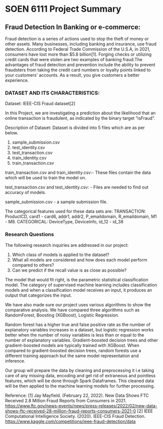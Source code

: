 # SOEN 6111 Project Summary

## Fraud Detection In Banking or e-commerce:

Fraud detection is a series of actions used to stop the theft of money or other assets. Many businesses, including banking and insurance, use fraud detection. According to Federal Trade Commission of the U.S.A, in 2021, consumers have lost more than $5.8 billion[1]. Forging checks or utilizing credit cards that were stolen are two examples of banking fraud.The advantages of fraud detection and prevention include the ability to prevent fraudsters from taking the credit card numbers or loyalty points linked to your customers' accounts. As a result, you give customers a better experience.

### DATASET AND ITS CHARACTERISTICS:

Dataset: IEEE-CIS Fraud dataset[2]

In this Project, we are investigating a prediction about the likelihood that an online transaction is fraudulent, as indicated by the binary target “isFraud”. 

Description of Dataset: Dataset is divided into 5 files which are as per below.
1) sample_submission.csv
2) test_identity.csv
3) test_transaction.csv
4) train_identity.csv
5) train_transaction.csv

train_transaction.csv and train_identity.csv:- These files contain the data which will be used to train the model on. 

test_transaction.csv and test_identity.csv: - Files are needed to find out accuracy of models. 

sample_submission.csv - a sample submission file.

The categorical features used for these data sets are:
TRANSACTION: ProductCD, card1 - card6, addr1, addr2, P_emaildomain, R_emaildomain, M1 - M9.
CATEGORICAL: DeviceType, DeviceInfo, id_12 - id_38

### Research Questions

The following research inquiries are addressed in our project:

1) Which class of models is applied to the dataset?
2) What all models are considered and how does each model perform compared to others?
3) Can we predict if the recall value is as close as possible?


The model that would fit right, is the parametric statistical classification model. The category of supervised machine learning includes classification models and when a classification model receives an input, it produces an output that categorizes the input.

We have also made sure our project uses various algorithms to show the comparative analysis. We have compared three algorithms such as RandomForest, Boosting (XGBoost), Logistic Regression.

Random forest has a higher true and false positive rate as the number of explanatory variables increases in a dataset, but logistic regression works better when the number of noisy variables is less than or equal to the number of explanatory variables. Gradient-boosted decision trees and other gradient-boosted models are typically trained with XGBoost. When compared to gradient-boosted decision trees, random forests use a different training approach but the same model representation and inference.

Our group will prepare the data by cleaning and preprocessing it i.e taking care of any missing data, encoding and get rid of extraneous and pointless features, which will be done through Spark Dataframes. This cleaned data will be then applied to the machine learning models for further processing.


Reference:
[1] Jay Mayfield. (February 22, 2022). New Data Shows FTC Received 2.8 Million Fraud Reports from Consumers in 2021. https://www.ftc.gov/news-events/news/press-releases/2022/02/new-data-shows-ftc-received-28-million-fraud-reports-consumers-2021-0
[2] IEEE Computational Intelligence Society. (2020). IEEE-CIS Fraud Detection. https://www.kaggle.com/competitions/ieee-fraud-detection/data

